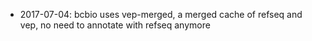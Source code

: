 - 2017-07-04: bcbio uses vep-merged, a merged cache of refseq and vep, no need to annotate with refseq anymore